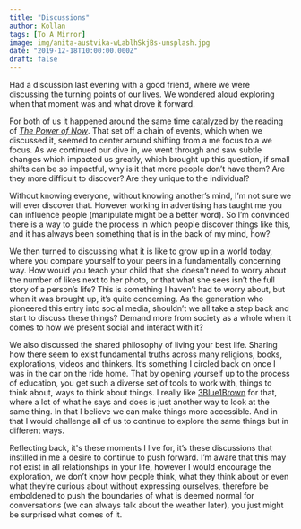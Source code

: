 ```yaml
---
title: "Discussions"
author: Kollan
tags: [To A Mirror]
image: img/anita-austvika-wLablhSkjBs-unsplash.jpg
date: "2019-12-18T10:00:00.000Z"
draft: false
---
```


Had a discussion last evening with a good friend, where we were discussing the turning points of our lives. We wondered aloud exploring when that moment was and what drove it forward.

For both of us it happened around the same time catalyzed by the reading of _[The Power of Now](https://www.amazon.com/Power-Now-Guide-Spiritual-Enlightenment/dp/1577314808/)_. That set off a chain of events, which when we discussed it, seemed to center around shifting from a me focus to a we focus. As we continued our dive in, we went through and saw subtle changes which impacted us greatly, which brought up this question, if small shifts can be so impactful, why is it that more people don’t have them? Are they more difficult to discover? Are they unique to the individual?

Without knowing everyone, without knowing another’s mind, I’m not sure we will ever discover that. However working in advertising has taught me you can influence people (manipulate might be a better word). So I’m convinced there is a way to guide the process in which people discover things like this, and it has always been something that is in the back of my mind, how?

We then turned to discussing what it is like to grow up in a world today, where you compare yourself to your peers in a fundamentally concerning way. How would you teach your child that she doesn’t need to worry about the number of likes next to her photo, or that what she sees isn’t the full story of a person’s life? This is something I haven’t had to worry about, but when it was brought up, it’s quite concerning. As the generation who pioneered this entry into social media, shouldn’t we all take a step back and start to discuss these things? Demand more from society as a whole when it comes to how we present social and interact with it?

We also discussed the shared philosophy of living your best life. Sharing how there seem to exist fundamental truths across many religions, books, explorations, videos and thinkers. It’s something I circled back on once I was in the car on the ride home. That by opening yourself up to the process of education, you get such a diverse set of tools to work with, things to think about, ways to think about things. I really like [3Blue1Brown](https://www.youtube.com/channel/UCYO_jab_esuFRV4b17AJtAw) for that, where a lot of what he says and does is just another way to look at the same thing. In that I believe we can make things more accessible. And in that I would challenge all of us to continue to explore the same things but in different ways.

Reflecting back, it's these moments I live for, it’s these discussions that instilled in me a desire to continue to push forward. I’m aware that this may not exist in all relationships in your life, however I would encourage the exploration, we don’t know how people think, what they think about or even what they’re curious about without expressing ourselves, therefore be emboldened to push the boundaries of what is deemed normal for conversations (we can always talk about the weather later), you just might be surprised what comes of it.
